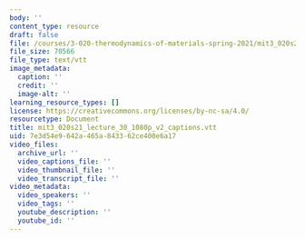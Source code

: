 ```yaml
---
body: ''
content_type: resource
draft: false
file: /courses/3-020-thermodynamics-of-materials-spring-2021/mit3_020s21_lecture_30_1080p_v2_captions.vtt
file_size: 70566
file_type: text/vtt
image_metadata:
  caption: ''
  credit: ''
  image-alt: ''
learning_resource_types: []
license: https://creativecommons.org/licenses/by-nc-sa/4.0/
resourcetype: Document
title: mit3_020s21_lecture_30_1080p_v2_captions.vtt
uid: 7e3d54e9-642a-465a-8433-62ce400e6a17
video_files:
  archive_url: ''
  video_captions_file: ''
  video_thumbnail_file: ''
  video_transcript_file: ''
video_metadata:
  video_speakers: ''
  video_tags: ''
  youtube_description: ''
  youtube_id: ''
---
```

